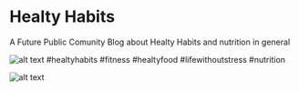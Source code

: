 # Healty Habits
A Future Public Comunity Blog about Healty Habits and nutrition in general 


![alt text](https://res.cloudinary.com/dx33ki9ul/image/upload/v1629298687/Hojas_Fondo_nqfy93.jpg) 
           #healtyhabits #fitness #healtyfood #lifewithoutstress #nutrition
           
 ![alt text](https://res.cloudinary.com/dx33ki9ul/image/upload/v1629303407/nutrition_collage_rrdv5r.jpg)  
